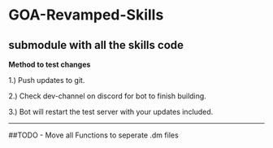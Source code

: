 # GOA-Revamped-Skills
submodule with all the skills code
---

**Method to test changes**

 1.) Push updates to git.

 2.) Check dev-channel on discord for bot to finish building.

 3.) Bot will restart the test server with your updates included.


---
##TODO 
	- Move all Functions to seperate .dm files
	